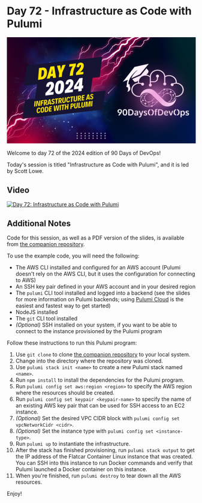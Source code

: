 # Day 72 - Infrastructure as Code with Pulumi
[![Watch the video](thumbnails/day72.png)](https://www.youtube.com/watch?v=ph-olCjRXQs)

Welcome to day 72 of the 2024 edition of 90 Days of DevOps!

Today's session is titled "Infrastructure as Code with Pulumi", and it is led by Scott Lowe.

## Video
[![Day 72: Infrastructure as Code with Pulumi](https://img.youtube.com/vi/ph-olCjRXQs/0.jpg)](https://www.youtube.com/watch?v=ph-olCjRXQs)

## Additional Notes

Code for this session, as well as a PDF version of the slides, is available from [the companion repository](https://github.com/scottslowe/2024-90dod-iac-pulumi).

To use the example code, you will need the following:

* The AWS CLI installed and configured for an AWS account (Pulumi doesn't rely on the AWS CLI, but it uses the configuration for connecting to AWS)
* An SSH key pair defined in your AWS account and in your desired region
* The `pulumi` CLI tool installed and logged into a backend (see the slides for more information on Pulumi backends; using [Pulumi Cloud](https://app.pulumi.com) is the easiest and fastest way to get started)
* NodeJS installed
* The `git` CLI tool installed
* _(Optional)_ SSH installed on your system, if you want to be able to connect to the instance provisioned by the Pulumi program

Follow these instructions to run this Pulumi program:

1. Use `git clone` to clone [the companion repository](https://github.com/scottslowe/2024-90dod-iac-pulumi) to your local system.
1. Change into the directory where the repository was cloned.
1. Use `pulumi stack init <name>` to create a new Pulumi stack named `<name>`.
1. Run `npm install` to install the dependencies for the Pulumi program.
1. Run `pulumi config set aws:region <region>` to specify the AWS region where the resources should be created.
1. Run `pulumi config set keypair <keypair-name>` to specify the name of an existing AWS key pair that can be used for SSH access to an EC2 instance.
1. _(Optional)_ Set the desired VPC CIDR block with `pulumi config set vpcNetworkCidr <cidr>`.
1. _(Optional)_ Set the instance type with `pulumi config set <instance-type>`.
1. Run `pulumi up` to instantiate the infrastructure.
1. After the stack has finished provisioning, run `pulumi stack output` to get the IP address of the Flatcar Container Linux instance that was created. You can SSH into this instance to run Docker commands and verify that Pulumi launched a Docker container on this instance.
1. When you're finished, run `pulumi destroy` to tear down all the AWS resources.

Enjoy!
